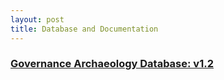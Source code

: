 ```yaml
---
layout: post
title: Database and Documentation
---
```


### [Governance Archaeology Database: v1.2](https://airtable.com/appvYlkHheYBuvDdR/shrPD4OrKdIMAfgwP)
<br>
<br>
